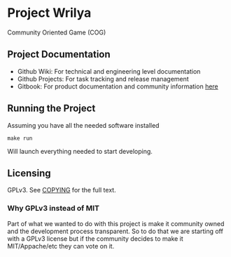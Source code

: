 # Project Wrilya

Community Oriented Game (COG)

## Project Documentation

- Github Wiki: For technical and engineering level documentation
- Github Projects: For task tracking and release management
- Gitbook: For product documentation and community information [here](https://docs.roostership.com/wrilya)

## Running the Project

Assuming you have all the needed software installed

`make run`

Will launch everything needed to start developing.

## Licensing

GPLv3. See [COPYING](COPYING.md) for the full text.

### Why GPLv3 instead of MIT

Part of what we wanted to do with this project is make it community owned and the development process transparent. So to do that we are starting off with a GPLv3 license but if the community decides to make it MIT/Appache/etc they can vote on it.
